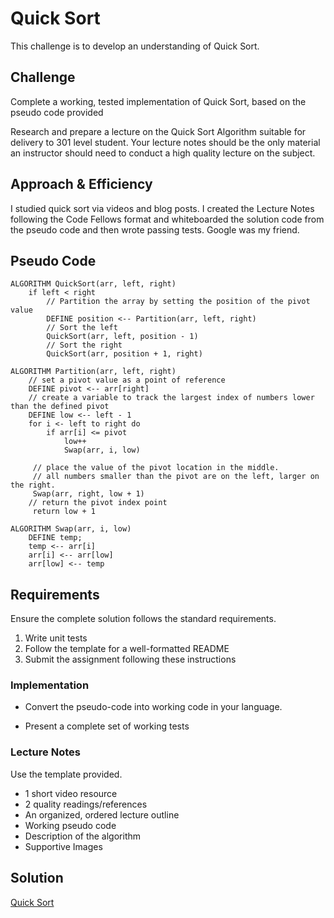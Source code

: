 # Quick Sort
This challenge is to develop an understanding of Quick Sort.

## Challenge
Complete a working, tested implementation of Quick Sort, based on the pseudo code provided

Research and prepare a lecture on the Quick Sort Algorithm suitable for delivery to 301 level student. Your lecture notes should be the only material an instructor should need to conduct a high quality lecture on the subject.

## Approach & Efficiency
I studied quick sort via videos and blog posts. I created the Lecture Notes following the Code Fellows format and whiteboarded the solution code from the pseudo code and then wrote passing tests. Google was my friend.

## Pseudo Code
```  
ALGORITHM QuickSort(arr, left, right)
    if left < right
        // Partition the array by setting the position of the pivot value 
        DEFINE position <-- Partition(arr, left, right)
        // Sort the left
        QuickSort(arr, left, position - 1)
        // Sort the right
        QuickSort(arr, position + 1, right)

ALGORITHM Partition(arr, left, right)
    // set a pivot value as a point of reference
    DEFINE pivot <-- arr[right]
    // create a variable to track the largest index of numbers lower than the defined pivot
    DEFINE low <-- left - 1
    for i <- left to right do
        if arr[i] <= pivot
            low++
            Swap(arr, i, low)

     // place the value of the pivot location in the middle.
     // all numbers smaller than the pivot are on the left, larger on the right. 
     Swap(arr, right, low + 1)
    // return the pivot index point
     return low + 1

ALGORITHM Swap(arr, i, low)
    DEFINE temp;
    temp <-- arr[i]
    arr[i] <-- arr[low]
    arr[low] <-- temp
```
## Requirements
Ensure the complete solution follows the standard requirements.

1. Write unit tests
2. Follow the template for a well-formatted README
3. Submit the assignment following these instructions

### Implementation

* Convert the pseudo-code into working code in your language.

* Present a complete set of working tests
### Lecture Notes
Use the template provided.

* 1 short video resource
* 2 quality readings/references
* An organized, ordered lecture outline
* Working pseudo code
* Description of the algorithm
* Supportive Images

## Solution

[Quick Sort](./assets/quickSortVisual.jpg)